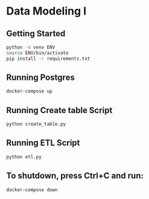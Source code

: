 # Data Modeling I

## Getting Started

```sh
python -m venv ENV
source ENV/bin/activate
pip install -r requirements.txt
```

## Running Postgres

```sh
docker-compose up
```

## Running Create table Script
```sh
python create_table.py
```

## Running ETL Script
```sh
python etl.py
```

## To shutdown, press Ctrl+C and run:

```sh
docker-compose down
```